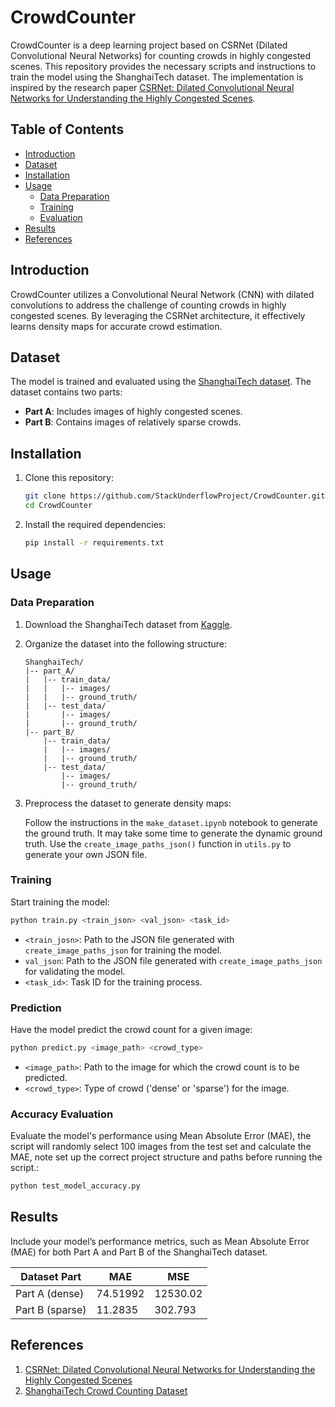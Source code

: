 # CrowdCounter

CrowdCounter is a deep learning project based on CSRNet (Dilated Convolutional Neural Networks) for counting crowds in highly congested scenes. This repository provides the necessary scripts and instructions to train the model using the ShanghaiTech dataset. The implementation is inspired by the research paper [CSRNet: Dilated Convolutional Neural Networks for Understanding the Highly Congested Scenes](https://arxiv.org/pdf/1802.10062).

## Table of Contents

- [Introduction](#introduction)
- [Dataset](#dataset)
- [Installation](#installation)
- [Usage](#usage)
    - [Data Preparation](#data-preparation)
    - [Training](#training)
    - [Evaluation](#evaluation)
- [Results](#results)
- [References](#references)

## Introduction

CrowdCounter utilizes a Convolutional Neural Network (CNN) with dilated convolutions to address the challenge of counting crowds in highly congested scenes. By leveraging the CSRNet architecture, it effectively learns density maps for accurate crowd estimation.

## Dataset

The model is trained and evaluated using the [ShanghaiTech dataset](https://www.kaggle.com/datasets/tthien/shanghaitech). The dataset contains two parts:

- **Part A**: Includes images of highly congested scenes.
- **Part B**: Contains images of relatively sparse crowds.

## Installation

1. Clone this repository:

   ```bash
   git clone https://github.com/StackUnderflowProject/CrowdCounter.git
   cd CrowdCounter
   ```

2. Install the required dependencies:

   ```bash
   pip install -r requirements.txt
   ```

## Usage

### Data Preparation

1. Download the ShanghaiTech dataset from [Kaggle](https://www.kaggle.com/datasets/tthien/shanghaitech).
2. Organize the dataset into the following structure:

   ```
   ShanghaiTech/
   |-- part_A/
   |   |-- train_data/
   |   |   |-- images/
   |   |   |-- ground_truth/
   |   |-- test_data/
   |       |-- images/
   |       |-- ground_truth/
   |-- part_B/
       |-- train_data/
       |   |-- images/
       |   |-- ground_truth/
       |-- test_data/
           |-- images/
           |-- ground_truth/
   ```

3. Preprocess the dataset to generate density maps:

    Follow the instructions in the `make_dataset.ipynb` notebook to generate the ground truth. It may take some time to generate the dynamic ground truth. Use the `create_image_paths_json()` function in `utils.py` to generate your own JSON file.

### Training

Start training the model:

```bash
python train.py <train_json> <val_json> <task_id>
```

- `<train_josn>`: Path to the JSON file generated with `create_image_paths_json` for training the model.
- `val_json`: Path to the JSON file generated with `create_image_paths_json` for validating the model.
- `<task_id>`: Task ID for the training process.

### Prediction

Have the model predict the crowd count for a given image:

```bash
python predict.py <image_path> <crowd_type>
```
- `<image_path>`: Path to the image for which the crowd count is to be predicted.
- `<crowd_type>`: Type of crowd ('dense' or 'sparse') for the image.

### Accuracy Evaluation

Evaluate the model's performance using Mean Absolute Error (MAE), 
the script will randomly select 100 images from the test set and calculate the MAE, 
note set up the correct project structure and paths before running the script.:

```bash
python test_model_accuracy.py
```


## Results

Include your model’s performance metrics, such as Mean Absolute Error (MAE) for both Part A and Part B of the ShanghaiTech dataset.

| Dataset Part    | MAE      | MSE      |
|-----------------|----------|----------|
| Part A (dense)  | 74.51992 | 12530.02 |
| Part B (sparse) | 11.2835  | 302.793  |

## References

1. [CSRNet: Dilated Convolutional Neural Networks for Understanding the Highly Congested Scenes](https://arxiv.org/pdf/1802.10062)
2. [ShanghaiTech Crowd Counting Dataset](https://www.kaggle.com/datasets/tthien/shanghaitech)
